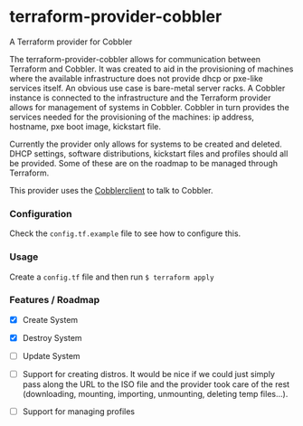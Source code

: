 # terraform-provider-cobbler
A Terraform provider for Cobbler

The terraform-provider-cobbler allows for communication between Terraform and Cobbler. It was created to 
aid in the provisioning of machines where the available infrastructure does not provide dhcp or pxe-like 
services itself. An obvious use case is bare-metal server racks. A Cobbler instance is connected to the 
infrastructure and the Terraform provider allows for management of systems in Cobbler. Cobbler in turn 
provides the services needed for the provisioning of the machines: ip address, hostname, pxe boot image, 
kickstart file.

Currently the provider only allows for systems to be created and deleted. 
DHCP settings, software distributions, kickstart files and profiles should all be provided. 
Some of these are on the roadmap to be managed through Terraform.

This provider uses the [Cobblerclient](https://github.com/ContainerSolutions/cobblerclient "Cobblerclient") to talk to Cobbler.

### Configuration
Check the `config.tf.example` file to see how to configure this.

### Usage
Create a `config.tf` file and then run
`$ terraform apply`


### Features / Roadmap

- [x] Create System
- [x] Destroy System
- [ ] Update System
- [ ] Support for creating distros. It would be nice if we could just simply pass along the URL to
      the ISO file and the provider took care of the rest (downloading, mounting, importing, unmounting,
      deleting temp files...).
- [ ] Support for managing profiles
 
